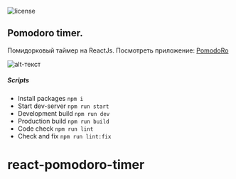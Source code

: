 ![license](https://img.shields.io/github/license/websega/pomodoro-timer-reactjs "license")

## Pomodoro timer.
Помидорковый таймер на ReactJs.
Посмотреть приложение: [PomodoRo](https://pomodoro-3006e.web.app/)

![alt-текст](https://imagizer.imageshack.com/img923/4961/jUt387.png "preview")

##### Scripts
- Install packages    ```npm i```
- Start dev-server    ```npm run start```
- Development build   ```npm run dev```
- Production build    ```npm run build```
- Сode check          ```npm run lint```
- Check and fix       ```npm run lint:fix```
# react-pomodoro-timer
